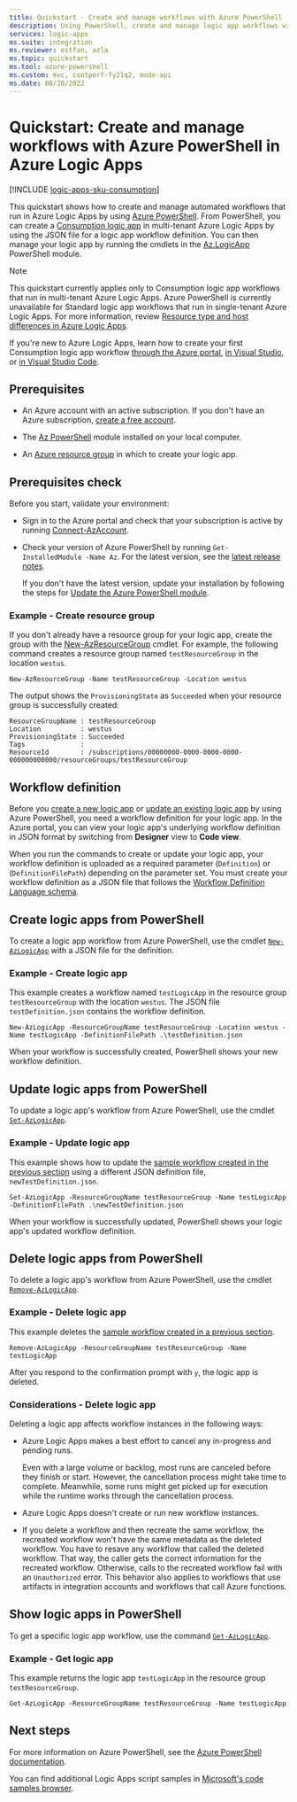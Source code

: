 ```yaml
---
title: Quickstart - Create and manage workflows with Azure PowerShell
description: Using PowerShell, create and manage logic app workflows with Azure Logic Apps.
services: logic-apps
ms.suite: integration
ms.reviewer: estfan, azla
ms.topic: quickstart
ms.tool: azure-powershell
ms.custom: mvc, contperf-fy21q2, mode-api
ms.date: 08/20/2022
---
```


# Quickstart: Create and manage workflows with Azure PowerShell in Azure Logic Apps

[!INCLUDE [logic-apps-sku-consumption](../../includes/logic-apps-sku-consumption.md)]

This quickstart shows how to create and manage automated workflows that run in Azure Logic Apps by using [Azure PowerShell](/powershell/azure/install-az-ps). From PowerShell, you can create a [Consumption logic app](logic-apps-overview.md#resource-environment-differences) in multi-tenant Azure Logic Apps by using the JSON file for a logic app workflow definition. You can then manage your logic app by running the cmdlets in the [Az.LogicApp](/powershell/module/az.logicapp/) PowerShell module.

> [!NOTE]
>
> This quickstart currently applies only to Consumption logic app workflows that run in multi-tenant 
> Azure Logic Apps. Azure PowerShell is currently unavailable for Standard logic app workflows that 
> run in single-tenant Azure Logic Apps. For more information, review [Resource type and host differences in Azure Logic Apps](logic-apps-overview.md#resource-environment-differences).

If you're new to Azure Logic Apps, learn how to create your first Consumption logic app workflow [through the Azure portal](quickstart-create-first-logic-app-workflow.md), [in Visual Studio](quickstart-create-logic-apps-with-visual-studio.md), or [in Visual Studio Code](quickstart-create-logic-apps-visual-studio-code.md).

## Prerequisites

* An Azure account with an active subscription. If you don't have an Azure subscription, [create a free account](https://azure.microsoft.com/free/?WT.mc_id=A261C142F).

* The [Az PowerShell](/powershell/azure/install-az-ps) module installed on your local computer.

* An [Azure resource group](#example---create-resource-group) in which to create your logic app.

## Prerequisites check

Before you start, validate your environment:

* Sign in to the Azure portal and check that your subscription is active by running [Connect-AzAccount](/powershell/module/az.accounts/connect-azaccount).

* Check your version of Azure PowerShell by running `Get-InstalledModule -Name Az`. For the latest version, see the [latest release notes](/powershell/azure/migrate-az-6.0.0).

  If you don't have the latest version, update your installation by following the steps for [Update the Azure PowerShell module](/powershell/azure/install-az-ps#update-the-azure-powershell-module).

### Example - Create resource group

If you don't already have a resource group for your logic app, create the group with the [New-AzResourceGroup](/powershell/module/az.resources/new-azresourcegroup) cmdlet. For example, the following command creates a resource group named `testResourceGroup` in the location `westus`.

```azurepowershell-interactive
New-AzResourceGroup -Name testResourceGroup -Location westus
```

The output shows the `ProvisioningState` as `Succeeded` when your resource group is successfully created:

```Output
ResourceGroupName : testResourceGroup
Location          : westus
ProvisioningState : Succeeded
Tags              :
ResourceId        : /subscriptions/00000000-0000-0000-0000-000000000000/resourceGroups/testResourceGroup
```

## Workflow definition

Before you [create a new logic app](#create-logic-apps-from-powershell) or [update an existing logic app](#update-logic-apps-from-powershell) by using Azure PowerShell, you need a workflow definition for your logic app. In the Azure portal, you can view your logic app's underlying workflow definition in JSON format by switching from **Designer** view to **Code view**.

When you run the commands to create or update your logic app, your workflow definition is uploaded as a required parameter (`Definition`) or (`DefinitionFilePath`) depending on the parameter set. You must create your workflow definition as a JSON file that follows the [Workflow Definition Language schema](./logic-apps-workflow-definition-language.md).

## Create logic apps from PowerShell

To create a logic app workflow from Azure PowerShell, use the cmdlet [`New-AzLogicApp`](/powershell/module/az.logicapp/new-azlogicapp) with a JSON file for the definition.

### Example - Create logic app

This example creates a workflow named `testLogicApp` in the resource group `testResourceGroup` with the location `westus`. The JSON file `testDefinition.json` contains the workflow definition.

```azurepowershell-interactive
New-AzLogicApp -ResourceGroupName testResourceGroup -Location westus -Name testLogicApp -DefinitionFilePath .\testDefinition.json
```

When your workflow is successfully created, PowerShell shows your new workflow definition.

## Update logic apps from PowerShell

To update a logic app's workflow from Azure PowerShell, use the cmdlet [`Set-AzLogicApp`](/powershell/module/az.logicapp/set-azlogicapp).

### Example - Update logic app

This example shows how to update the [sample workflow created in the previous section](#example---create-logic-app) using a different JSON definition file, `newTestDefinition.json`.

```azurepowershell-interactive
Set-AzLogicApp -ResourceGroupName testResourceGroup -Name testLogicApp -DefinitionFilePath .\newTestDefinition.json
```

When your workflow is successfully updated, PowerShell shows your logic app's updated workflow definition.

## Delete logic apps from PowerShell

To delete a logic app's workflow from Azure PowerShell, use the cmdlet [`Remove-AzLogicApp`](/powershell/module/az.logicapp/remove-azlogicapp).

### Example - Delete logic app

This example deletes the [sample workflow created in a previous section](#example---create-logic-app).

```azurepowershell-interactive
Remove-AzLogicApp -ResourceGroupName testResourceGroup -Name testLogicApp
```

After you respond to the confirmation prompt with `y`, the logic app is deleted.

### Considerations - Delete logic app

Deleting a logic app affects workflow instances in the following ways:

* Azure Logic Apps makes a best effort to cancel any in-progress and pending runs.

  Even with a large volume or backlog, most runs are canceled before they finish or start. However, the cancellation process might take time to complete. Meanwhile, some runs might get picked up for execution while the runtime works through the cancellation process.

* Azure Logic Apps doesn't create or run new workflow instances.

* If you delete a workflow and then recreate the same workflow, the recreated workflow won't have the same metadata as the deleted workflow. You have to resave any workflow that called the deleted workflow. That way, the caller gets the correct information for the recreated workflow. Otherwise, calls to the recreated workflow fail with an `Unauthorized` error. This behavior also applies to workflows that use artifacts in integration accounts and workflows that call Azure functions.

## Show logic apps in PowerShell

To get a specific logic app workflow, use the command [`Get-AzLogicApp`](/powershell/module/az.logicapp/get-azlogicapp).

### Example - Get logic app

This example returns the logic app `testLogicApp` in the resource group `testResourceGroup`.

```azurepowershell-interactive
Get-AzLogicApp -ResourceGroupName testResourceGroup -Name testLogicApp
```

## Next steps

For more information on Azure PowerShell, see the [Azure PowerShell documentation](/powershell/azure/).

You can find additional Logic Apps script samples in [Microsoft's code samples browser](/samples/browse/?products=azure-logic-apps).

